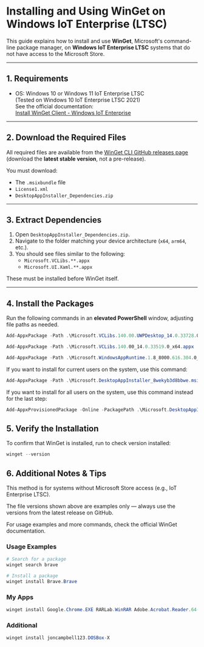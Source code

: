 # Installing and Using WinGet on Windows IoT Enterprise (LTSC)

This guide explains how to install and use **WinGet**, Microsoft's command-line package manager, on **Windows IoT Enterprise LTSC** systems that do not have access to the Microsoft Store.

---

## 1. Requirements
- OS: Windows 10 or Windows 11 IoT Enterprise LTSC  
  (Tested on Windows 10 IoT Enterprise LTSC 2021)  
  See the official documentation:  
  [Install WinGet Client - Windows IoT Enterprise](https://learn.microsoft.com/en-us/windows/iot/iot-enterprise/deployment/install-winget-windows-iot)

---

## 2. Download the Required Files

All required files are available from the [WinGet CLI GitHub releases page](https://github.com/microsoft/winget-cli/releases/latest) (download the **latest stable version**, not a pre-release).

You must download:
- The `.msixbundle` file  
- `License1.xml`  
- `DesktopAppInstaller_Dependencies.zip`  

---

## 3. Extract Dependencies

1. Open `DesktopAppInstaller_Dependencies.zip`.  
2. Navigate to the folder matching your device architecture (`x64`, `arm64`, etc.).  
3. You should see files similar to the following:
   - `Microsoft.VCLibs.**.appx`  
   - `Microsoft.UI.Xaml.**.appx`  

These must be installed before WinGet itself.

---

## 4. Install the Packages

Run the following commands in an **elevated PowerShell** window, adjusting file paths as needed. 

```powershell
Add-AppxPackage -Path .\Microsoft.VCLibs.140.00.UWPDesktop_14.0.33728.0_x64.appx
```
```powershell
Add-AppxPackage -Path .\Microsoft.VCLibs.140.00_14.0.33519.0_x64.appx
```
```powershell
Add-AppxPackage -Path .\Microsoft.WindowsAppRuntime.1.8_8000.616.304.0_x64.appx
```
If you want to install for current users on the system, use this command:
```powershell
Add-AppxPackage -Path .\Microsoft.DesktopAppInstaller_8wekyb3d8bbwe.msixbundle -LicensePath .\e53e159d00e04f729cc2180cffd1c02e_License1.xml
```
If you want to install for all users on the system, use this command instead for the last step:
```powershell
Add-AppxProvisionedPackage -Online -PackagePath .\Microsoft.DesktopAppInstaller_8wekyb3d8bbwe.msixbundle -LicensePath .\e53e159d00e04f729cc2180cffd1c02e_License1.xml
```

## 5. Verify the Installation
To confirm that WinGet is installed, run to check version installed:
```powershell
winget --version
```

## 6. Additional Notes & Tips
This method is for systems without Microsoft Store access (e.g., IoT Enterprise LTSC).

The file versions shown above are examples only — always use the versions from the latest release on GitHub.

For usage examples and more commands, check the official WinGet documentation.

### Usage Examples
```powershell
# Search for a package
winget search brave
```

```powershell
# Install a package
winget install Brave.Brave
```

### My Apps
```powershell
winget install Google.Chrome.EXE RARLab.WinRAR Adobe.Acrobat.Reader.64-bit RustDesk.RustDesk DucFabulous.UltraViewer
```
### Additional
```powershell
winget install joncampbell123.DOSBox-X
```